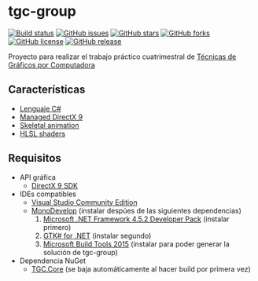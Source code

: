 # tgc-group
[![Build status](https://ci.appveyor.com/api/projects/status/uvyboubq91uhwf3v?svg=true)](https://ci.appveyor.com/project/rejurime/tgc-group)
[![GitHub issues](https://img.shields.io/github/issues/tgc-utn/tgc-group.svg)](https://github.com/tgc-utn/tgc-group/issues)
[![GitHub stars](https://img.shields.io/github/stars/tgc-utn/tgc-group.svg)](https://github.com/tgc-utn/tgc-group/stargazers)
[![GitHub forks](https://img.shields.io/github/forks/tgc-utn/tgc-group.svg)](https://github.com/tgc-utn/tgc-group/network)
[![GitHub license](https://img.shields.io/badge/license-MIT-blue.svg)](https://raw.githubusercontent.com/tgc-utn/tgc-group/master/LICENSE)
[![GitHub release](https://img.shields.io/github/release/tgc-utn/tgc-group.svg)](https://github.com/tgc-utn/tgc-group/releases)

Proyecto para realizar el trabajo práctico cuatrimestral de [Técnicas de Gráficos por Computadora](http://tgc-utn.github.io/)

## Características
* [Lenguaje C#](https://msdn.microsoft.com/es-ar/library/kx37x362.aspx)
* [Managed DirectX 9](https://en.wikipedia.org/wiki/Managed_DirectX)
* [Skeletal animation](https://en.wikipedia.org/wiki/Skeletal_animation)
* [HLSL shaders](https://msdn.microsoft.com/en-us/library/windows/desktop/bb509561%28v=vs.85%29.aspx)

## Requisitos
* API gráfica
    * [DirectX 9 SDK](http://www.microsoft.com/en-us/download/details.aspx?displaylang=en&id=6812)
* IDEs compatibles
    * [Visual Studio Community Edition](https://www.visualstudio.com/es-ar/products/visual-studio-community-vs)
    * [MonoDevelop](http://www.monodevelop.com) (instalar despúes de las siguientes dependencias)
        1. [Microsoft .NET Framework 4.5.2 Developer Pack](https://www.microsoft.com/es-ar/download/details.aspx?id=42637) (instalar primero)
        2. [GTK# for .NET](http://download.xamarin.com/GTKforWindows/Windows/gtk-sharp-2.12.30.msi) (instalar segundo)
        3. [Microsoft Build Tools 2015](https://www.microsoft.com/es-ar/download/details.aspx?id=48159) (instalar para poder generar la solución de tgc-group)
* Dependencia NuGet
    * [TGC.Core](https://www.nuget.org/packages/TGC.Core/) (se baja automáticamente al hacer build por primera vez)
